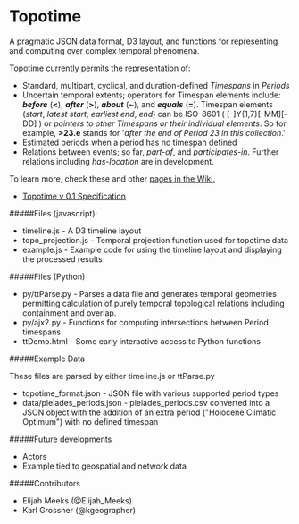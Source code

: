 Topotime
========

A pragmatic JSON data format, D3 layout, and functions for representing and computing over complex temporal phenomena.


Topotime currently permits the representation of:

* Standard, multipart, cyclical, and duration-defined _Timespans_ in _Periods_
* Uncertain temporal extents; operators for Timespan elements include: **_before_** (**<**), **_after_** (**>**), **_about_** (**~**), and **_equals_** (**=**). Timespan elements (_start_, _latest start_, _earliest end_, _end_) can be ISO-8601 ( [-]Y{1,7}[-MM][-DD] ) or _pointers to other Timespans or their individual elements_. So for example, **>23.e** stands for '_after the end of Period 23 in this collection_.' 
* Estimated periods when a period has no timespan defined
* Relations between events; so far, _part-of_, and _participates-in_. Further relations including _has-location_ are in development.

To learn more, check these and other [pages in the Wiki.](https://github.com/ComputingPlace/topotime/wiki)

* [Topotime v 0.1 Specification](https://github.com/ComputingPlace/topotime/wiki/Topotime-v-0.1-specification)

#####Files (javascript):

* timeline.js - A D3 timeline layout
* topo\_projection.js - Temporal projection function used for topotime data
* example.js - Example code for using the timeline layout and displaying the processed results

#####Files (Python)
* py/ttParse.py - Parses a data file and generates temporal geometries permitting calculation of purely temporal topological relations including containment and overlap.
* py/ajx2.py - Functions for computing intersections between Period timespans
* ttDemo.html - Some early interactive access to Python functions

#####Example Data

These files are parsed by either timeline.js or ttParse.py
* topotime_format.json - JSON file with various supported period types
* data/pleiades\_periods.json - pleiades\_periods.csv converted into a JSON object with the addition of an extra period ("Holocene Climatic Optimum") with no defined timespan


#####Future developments
* Actors
* Example tied to geospatial and network data

#####Contributors
* Elijah Meeks (@Elijah_Meeks)
* Karl Grossner (@kgeographer)
